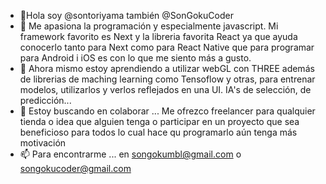 - 👋Hola soy @sontoriyama también @SonGokuCoder
- 👀 Me apasiona la programación y especialmente javascript. Mi framework favorito es Next y la libreria favorita React ya que ayuda conocerlo tanto para Next como para React Native que para programar para Android i iOS es con lo que me siento más a gusto.
- 🌱 Ahora mismo estoy aprendiendo a utilizar webGL con THREE además de librerias de maching learning como Tensoflow y otras, para entrenar modelos, utilizarlos y verlos reflejados en una UI. IA's de selección, de predicción...
- 💞️ Estoy buscando en colaborar ... Me ofrezco freelancer para qualquier tienda o idea que alguien tenga o participar en un proyecto que sea beneficioso para todos lo cual hace qu programarlo aún tenga más motivación
- 📫 Para encontrarme ... en songokumbl@gmail.com  o  songokucoder@gmail.com

<!---
sontoriyama/sontoriyama is a ✨ special ✨ repository because its `README.md` (this file) appears on your GitHub profile.
You can click the Preview link to take a look at your changes.
--->
